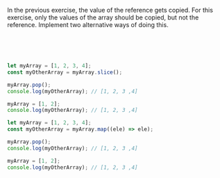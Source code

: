 In the previous exercise, the value of the reference gets copied. For this exercise, only the values of the array should be copied, but not the reference. Implement two alternative ways of doing this.

<br>
<br>
<br>

```js
let myArray = [1, 2, 3, 4];
const myOtherArray = myArray.slice();

myArray.pop();
console.log(myOtherArray); // [1, 2, 3 ,4]

myArray = [1, 2];
console.log(myOtherArray); // [1, 2, 3 ,4]
```

```js
let myArray = [1, 2, 3, 4];
const myOtherArray = myArray.map((ele) => ele);

myArray.pop();
console.log(myOtherArray); // [1, 2, 3 ,4]

myArray = [1, 2];
console.log(myOtherArray); // [1, 2, 3 ,4]
```
